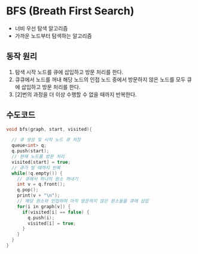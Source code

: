 # BFS (Breath First Search)
 * 너비 우선 탐색 알고리즘
 * 가까운 노드부터 탐색하는 알고리즘

## 동작 원리
 1) 탐색 시작 노드를 큐에 삽입하고 방문 처리를 한다.
 2) 큐큐에서 노드를 꺼내 해당 노드의 인접 노드 중에서 방문하지 않은 노드를 모두 큐에 삽입하고 방문 처리를 한다.
 3) [2]번의 과정을 더 이상 수행할 수 없을 때까지 반복한다.

## 수도코드
```cpp
void bfs(graph, start, visited){

  // 큐 생성 및 시작 노드 큐 저장
  queue<int> q;
  q.push(start);
  // 현재 노드를 방문 처리
  visited[start] = true;
  // 큐가 빌 때까지 반복
  while(!q.empty()) {
    // 큐에서 하나의 원소 꺼내기
    int v = q.front();
    q.pop();
    print(v + "\n");
    // 해당 원소와 인접하며 아직 방문하지 않은 원소들을 큐에 삽입
    for(i in graph[v]) {
      if(visited[i] == false) {
        q.push(i);
        visited[i] = true;
      }
    }
  }
}

```

